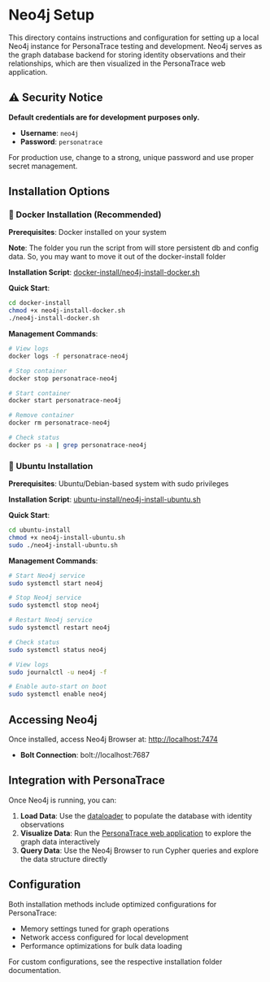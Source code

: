 # Neo4j Setup

This directory contains instructions and configuration for setting up a local Neo4j instance for PersonaTrace testing and development. Neo4j serves as the graph database backend for storing identity observations and their relationships, which are then visualized in the PersonaTrace web application.

## ⚠️ Security Notice

**Default credentials are for development purposes only.**
- **Username**: `neo4j`
- **Password**: `personatrace`

For production use, change to a strong, unique password and use proper secret management.

## Installation Options

### 🐳 Docker Installation (Recommended)

**Prerequisites**: Docker installed on your system

**Note**: The folder you run the script from will store persistent db and config data. So, you may want to move it out of the docker-install folder

**Installation Script**: [docker-install/neo4j-install-docker.sh](docker-install/neo4j-install-docker.sh)

**Quick Start**:
```bash
cd docker-install
chmod +x neo4j-install-docker.sh
./neo4j-install-docker.sh
```

**Management Commands**:
```bash
# View logs
docker logs -f personatrace-neo4j

# Stop container
docker stop personatrace-neo4j

# Start container
docker start personatrace-neo4j

# Remove container
docker rm personatrace-neo4j

# Check status
docker ps -a | grep personatrace-neo4j
```

### 🐧 Ubuntu Installation

**Prerequisites**: Ubuntu/Debian-based system with sudo privileges

**Installation Script**: [ubuntu-install/neo4j-install-ubuntu.sh](ubuntu-install/neo4j-install-ubuntu.sh)

**Quick Start**:
```bash
cd ubuntu-install
chmod +x neo4j-install-ubuntu.sh
sudo ./neo4j-install-ubuntu.sh
```

**Management Commands**:
```bash
# Start Neo4j service
sudo systemctl start neo4j

# Stop Neo4j service
sudo systemctl stop neo4j

# Restart Neo4j service
sudo systemctl restart neo4j

# Check status
sudo systemctl status neo4j

# View logs
sudo journalctl -u neo4j -f

# Enable auto-start on boot
sudo systemctl enable neo4j
```

## Accessing Neo4j

Once installed, access Neo4j Browser at: [http://localhost:7474](http://localhost:7474)
- **Bolt Connection**: bolt://localhost:7687

## Integration with PersonaTrace

Once Neo4j is running, you can:

1. **Load Data**: Use the [dataloader](../dataloader/README.md) to populate the database with identity observations
2. **Visualize Data**: Run the [PersonaTrace web application](../app/README.md) to explore the graph data interactively
3. **Query Data**: Use the Neo4j Browser to run Cypher queries and explore the data structure directly

## Configuration

Both installation methods include optimized configurations for PersonaTrace:
- Memory settings tuned for graph operations
- Network access configured for local development
- Performance optimizations for bulk data loading

For custom configurations, see the respective installation folder documentation.

